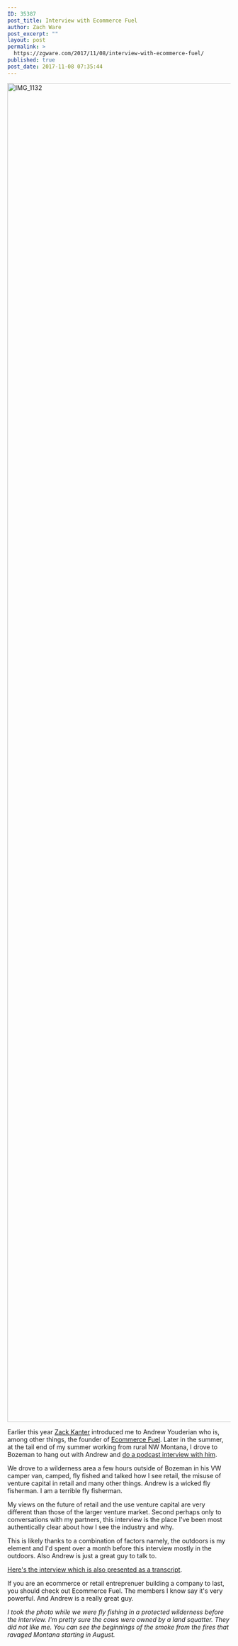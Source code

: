 ```yaml
---
ID: 35387
post_title: Interview with Ecommerce Fuel
author: Zach Ware
post_excerpt: ""
layout: post
permalink: >
  https://zgware.com/2017/11/08/interview-with-ecommerce-fuel/
published: true
post_date: 2017-11-08 07:35:44
---
```

<img class="alignnone size-full wp-image-35388" src="https://zgware.com/wp-content/uploads/2017/11/img_1132-e1515985031208.jpg" alt="IMG_1132" width="4032" height="3026" />

Earlier this year <a href="https://www.google.com/url?sa=t&amp;rct=j&amp;q=&amp;esrc=s&amp;source=web&amp;cd=1&amp;ved=0ahUKEwiYo5ahma_XAhUX2GMKHaLJBSgQ6F4IJjAA&amp;url=https%3A%2F%2Ftwitter.com%2Fzackkanter%3Fref_src%3Dtwsrc%255Egoogle%257Ctwcamp%255Eserp%257Ctwgr%255Eauthor&amp;usg=AOvVaw1VlbWp33FukqGDgrAU0SIC">Zack Kanter</a> introduced me to Andrew Youderian who is, among other things, the founder of <a href="https://www.google.com/url?sa=t&amp;rct=j&amp;q=&amp;esrc=s&amp;source=web&amp;cd=1&amp;ved=0ahUKEwiQpq-uma_XAhUW5mMKHWyMARsQFggmMAA&amp;url=http%3A%2F%2Fwww.ecommercefuel.com%2F&amp;usg=AOvVaw3Yce1WHgCyLtfQX1pGTxt0">Ecommerce Fuel</a>. Later in the summer, at the tail end of my summer working from rural NW Montana, I drove to Bozeman to hang out with Andrew and <a href="http://www.ecommercefuel.com/ecommerce-venture-capital/">do a podcast interview with him</a>.

We drove to a wilderness area a few hours outside of Bozeman in his VW camper van, camped, fly fished and talked how I see retail, the misuse of venture capital in retail and many other things. Andrew is a wicked fly fisherman. I am a terrible fly fisherman.

My views on the future of retail and the use venture capital are very different than those of the larger venture market. Second perhaps only to conversations with my partners, this interview is the place I've been most authentically clear about how I see the industry and why.

This is likely thanks to a combination of factors namely, the outdoors is my element and I'd spent over a month before this interview mostly in the outdoors. Also Andrew is just a great guy to talk to.

<a href="http://www.ecommercefuel.com/ecommerce-venture-capital/">Here's the interview which is also presented as a transcript</a>.

If you are an ecommerce or retail entreprenuer building a company to last, you should check out Ecommerce Fuel. The members I know say it's very powerful. And Andrew is a really great guy.

<em>I took the photo while we were fly fishing in a protected wilderness before the interview. I'm pretty sure the cows were owned by a land squatter. They did not like me. You can see the beginnings of the smoke from the fires that ravaged Montana starting in August. </em>

&nbsp;